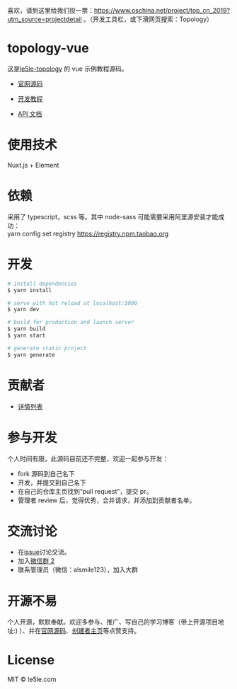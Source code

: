 喜欢，请到这里给我们投一票：https://www.oschina.net/project/top_cn_2019?utm_source=projectdetail 。（开发工具栏，或下滑网页搜索：Topology）

# topology-vue

这是[le5le-topology](http://topology.le5le.com) 的 vue 示例教程源码。

- [官网源码](https://github.com/le5le-com/topology)

- [开发教程](https://juejin.im/post/5dd73e85518825731c34b2ca)
- [API 文档](https://www.yuque.com/alsmile/topology)

# 使用技术

Nuxt.js + Element

# 依赖

采用了 typescript，scss 等。其中 node-sass 可能需要采用阿里源安装才能成功：  
yarn config set registry https://registry.npm.taobao.org

# 开发

```bash
# install dependencies
$ yarn install

# serve with hot reload at localhost:3000
$ yarn dev

# build for production and launch server
$ yarn build
$ yarn start

# generate static project
$ yarn generate
```

# 贡献者

- [详情列表](https://github.com/le5le-com/topology-vue/graphs/contributors)

# 参与开发

个人时间有限，此源码目前还不完整，欢迎一起参与开发：

- fork 源码到自己名下
- 开发，并提交到自己名下
- 在自己的仓库主页找到“pull request”，提交 pr。
- 管理者 review 后，觉得优秀，合并请求，并添加到贡献者名单。

# 交流讨论

- 在[issue](https://github.com/le5le-com/topology-vue/issues)讨论交流。
- 加入[微信群 2](http://topology.le5le.com/assets/img/topology_wechat2.jpg)
- 联系管理员（微信：alsmile123），加入大群

# 开源不易

个人开源，默默奉献。欢迎多参与、推广、写自己的学习博客（带上开源项目地址:) ）、并在[官网源码](https://github.com/le5le-com/topology)、[创建者主页](https://juejin.im/user/58b1336c570c3500696559f8)等点赞支持。

# License

MIT © le5le.com
